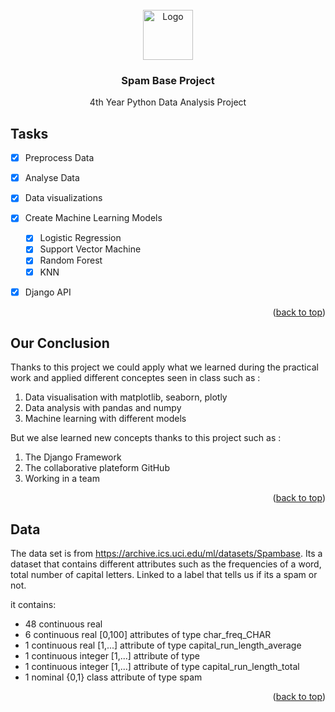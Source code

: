 <br />
<div align="center">
  <a href="https://img2.freepng.fr/20180522/isz/kisspng-email-spam-computer-icons-5b039e031d0b91.449717591526963715119.jpg">
    <img src="images/logo.png" alt="Logo" width="80" height="80">
  </a>

  <h3 align="center">Spam Base Project</h3>

  <p align="center">
    4th Year Python Data Analysis Project 
</div>


## Tasks

- [x] Preprocess Data
- [x] Analyse Data
- [x] Data visualizations
- [x] Create Machine Learning Models
    - [x] Logistic Regression
    - [x] Support Vector Machine
    - [x] Random Forest
    - [x] KNN
- [x] Django API


<p align="right">(<a href="#readme-top">back to top</a>)</p>

<!-- ABOUT THE PROJECT -->
## Our Conclusion

Thanks to this project we could apply what we learned during the practical work and applied different conceptes seen in class such as :

1. Data visualisation with matplotlib, seaborn, plotly
2. Data analysis with pandas and numpy
3. Machine learning with different models

But we alse learned new concepts thanks to this project such as :

1. The Django Framework
2. The collaborative plateform GitHub 
3. Working in a team  



<p align="right">(<a href="#readme-top">back to top</a>)</p>


<!-- CONTRIBUTING -->
## Data 

The data set is from https://archive.ics.uci.edu/ml/datasets/Spambase.
Its a dataset that contains different attributes such as the frequencies of a word, total number of capital letters. Linked to a label that tells us if its a spam or not.

it contains:

- 48 continuous real 
- 6 continuous real [0,100] attributes of type char_freq_CHAR
- 1 continuous real [1,...] attribute of type capital_run_length_average
- 1 continuous integer [1,...] attribute of type 
- 1 continuous integer [1,...] attribute of type capital_run_length_total
- 1 nominal {0,1} class attribute of type spam



<p align="right">(<a href="#readme-top">back to top</a>)</p>
